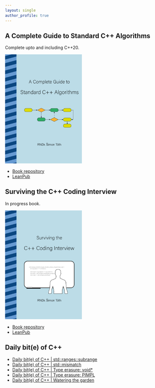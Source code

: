 ```yaml
---
layout: single
author_profile: true
---
```


## A Complete Guide to Standard C++ Algorithms

Complete upto and including C++20.

[<img src="assets/images/book_algorithms_cover.png" width="50%">](https://leanpub.com/cpp-algorithms-guide)

- [Book repository](https://github.com/HappyCerberus/book-cpp-algorithms)
- [LeanPub](https://leanpub.com/cpp-algorithms-guide)

## Surviving the C++ Coding Interview

In progress book.

[<img src="assets/images/book_coding_interview_cover.png" width="50%">](https://leanpub.com/cpp-coding-interview)

- [Book repository](https://leanpub.com/cpp-coding-interview)
- [LeanPub](https://leanpub.com/cpp-coding-interview)

## Daily bit(e) of C++

<ul>
<!-- SUBSTACK:START --><li><a href="https://simontoth.substack.com/p/daily-bite-of-c-stdrangessubrange">Daily bit&lpar;e&rpar; of C++ | std::ranges::subrange</a></li><li><a href="https://simontoth.substack.com/p/daily-bite-of-c-stdmismatch">Daily bit&lpar;e&rpar; of C++ | std::mismatch</a></li><li><a href="https://simontoth.substack.com/p/daily-bite-of-c-type-erasure-void">Daily bit&lpar;e&rpar; of C++ | Type erasure: void*</a></li><li><a href="https://simontoth.substack.com/p/daily-bite-of-c-type-erasure-pimpl">Daily bit&lpar;e&rpar; of C++ | Type erasure: PIMPL</a></li><li><a href="https://simontoth.substack.com/p/daily-bite-of-c-watering-the-garden">Daily bit&lpar;e&rpar; of C++ | Watering the garden</a></li><!-- SUBSTACK:END -->
</ul>
